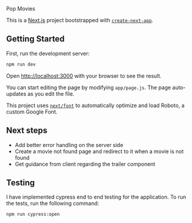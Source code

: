 Pop Movies

This is a [Next.js](https://nextjs.org/) project bootstrapped with [`create-next-app`](https://github.com/vercel/next.js/tree/canary/packages/create-next-app).

## Getting Started

First, run the development server:

```bash
npm run dev

```

Open [http://localhost:3000](http://localhost:3000) with your browser to see the result.

You can start editing the page by modifying `app/page.js`. The page auto-updates as you edit the file.

This project uses [`next/font`](https://nextjs.org/docs/basic-features/font-optimization) to automatically optimize and load Roboto, a custom Google Font.

## Next steps

- Add better error handling on the server side
- Create a movie not found page and redirect to it when a movie is not found
- Get guidance from client regarding the trailer component

## Testing
I have implemented cypress end to end testing for the application. To run the tests, run the following command:

```bash
npm run cypress:open

```
